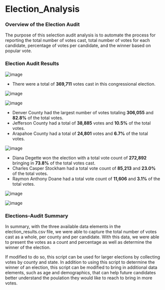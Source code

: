 # Election_Analysis

### Overview of the Election Audit 

The purpose of this selection audit analysis is to automate the process for reporting the total number of votes cast, total number of votes for each candidate, percentage of votes per candidate, and the winner based on popular vote.

### Election Audit Results

![image](https://user-images.githubusercontent.com/91445591/150664414-d730b99d-81e7-4139-8192-029e9d0d3e29.png)

- There were a total of **369,711** votes cast in this congressional election. 

![image](https://user-images.githubusercontent.com/91445591/150664357-d08d611f-cff6-4d93-8b8d-8df8579505c1.png)

![image](https://user-images.githubusercontent.com/91445591/150664363-f3e1396d-7172-4b3d-8197-8f654808e814.png)

- Denver County had the largest number of votes totaling **306,055** and **82.8%** of the total votes.
- Jefferson County had a total of **38,885** votes and **10.5%** of the total votes. 
- Arapahoe County had a total of **24,801** votes and **6.7%** of the total votes. 

![image](https://user-images.githubusercontent.com/91445591/150664385-b922cc2b-0730-41a3-ba37-12a300b92727.png)

- Diana Degette won the election with a total vote count of **272,892** bringing in **73.8%** of the total votes cast.
- Charles Casper Stockham had a total vote count of **85,213** and **23.0%** of the total votes.
- Raymon Anthony Doane had a total vote count of **11,606** and **3.1%** of the total votes.

![image](https://user-images.githubusercontent.com/91445591/150664379-7647321c-3825-4817-a6f1-0c48135b5069.png)

![image](https://user-images.githubusercontent.com/91445591/150665326-2dc393a0-8d88-4c66-a7a5-0a4a2df39add.png)

### Elections-Audit Summary

In summary, with the three available data elements in the election_results.csv file, we were able to capture the total number of votes cast as a whole, per county and per candidate. With this data, we were able to present the votes as a count and percentage as well as determine the winner of the election. 

If modified to do so, this script can be used for larger elections by collecting votes by county and state. In addition to using this script to determine the winner of an election, this script can be modified to bring in additional data elements, such as age and demographics, that can help future candidates better understand the poulation they would like to reach to bring in more votes.
